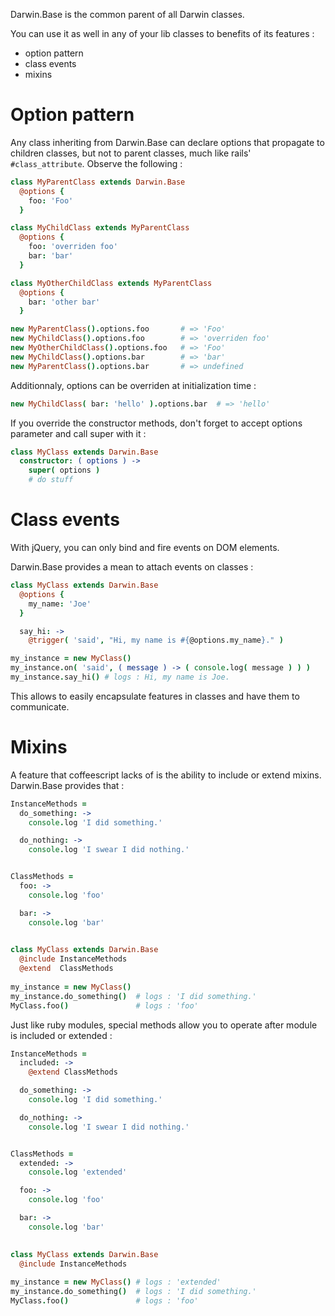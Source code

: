 Darwin.Base is the common parent of all Darwin classes.

You can use it as well in any of your lib classes to
benefits of its features :

* option pattern
* class events
* mixins


# Option pattern

Any class inheriting from Darwin.Base can declare options
that propagate to children classes, but not to parent classes,
much like rails' `#class_attribute`. Observe the following :

```coffee
class MyParentClass extends Darwin.Base
  @options {
    foo: 'Foo'
  }

class MyChildClass extends MyParentClass
  @options {
    foo: 'overriden foo'
    bar: 'bar'
  }

class MyOtherChildClass extends MyParentClass
  @options {
    bar: 'other bar'
  }

new MyParentClass().options.foo       # => 'Foo'
new MyChildClass().options.foo        # => 'overriden foo'
new MyOtherChildClass().options.foo   # => 'Foo'
new MyChildClass().options.bar        # => 'bar'
new MyParentClass().options.bar       # => undefined
```

Additionnaly, options can be overriden at initialization time :

```coffee
new MyChildClass( bar: 'hello' ).options.bar  # => 'hello'
```

If you override the constructor methods, don't forget to accept
options parameter and call super with it :

```coffee
class MyClass extends Darwin.Base
  constructor: ( options ) ->
    super( options )
    # do stuff
```


# Class events

With jQuery, you can only bind and fire events on DOM elements.

Darwin.Base provides a mean to attach events on classes :

```coffee
class MyClass extends Darwin.Base
  @options {
    my_name: 'Joe'
  }

  say_hi: ->
    @trigger( 'said', "Hi, my name is #{@options.my_name}." )

my_instance = new MyClass()
my_instance.on( 'said', ( message ) -> ( console.log( message ) ) )
my_instance.say_hi() # logs : Hi, my name is Joe.
```

This allows to easily encapsulate features in classes and have them
to communicate.


# Mixins

A feature that coffeescript lacks of is the ability to include or
extend mixins. Darwin.Base provides that :

```coffee
InstanceMethods =
  do_something: ->
    console.log 'I did something.'

  do_nothing: ->
    console.log 'I swear I did nothing.'


ClassMethods =
  foo: ->
    console.log 'foo'

  bar: ->
    console.log 'bar'
    

class MyClass extends Darwin.Base
  @include InstanceMethods
  @extend  ClassMethods
  
my_instance = new MyClass()
my_instance.do_something()  # logs : 'I did something.'
MyClass.foo()               # logs : 'foo'
```

Just like ruby modules, special methods allow you to
operate after module is included or extended :

```coffee
InstanceMethods =
  included: ->
    @extend ClassMethods

  do_something: ->
    console.log 'I did something.'

  do_nothing: ->
    console.log 'I swear I did nothing.'


ClassMethods =
  extended: ->
    console.log 'extended'

  foo: ->
    console.log 'foo'

  bar: ->
    console.log 'bar'
    

class MyClass extends Darwin.Base
  @include InstanceMethods
  
my_instance = new MyClass() # logs : 'extended'
my_instance.do_something()  # logs : 'I did something.'
MyClass.foo()               # logs : 'foo'
```


